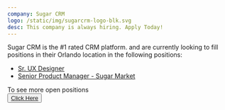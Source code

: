 ```yaml
---
company: Sugar CRM
logo: /static/img/sugarcrm-logo-blk.svg
desc: This company is always hiring. Apply Today!
---
```

Sugar CRM is the #1 rated CRM platform. and are currently looking to fill positions in their Orlando location in the following positions:

<ul class="space-y-5 my-5">
<li>
<a href="https://jobs.lever.co/sugarcrm/cf1d108f-d218-437b-8fd0-d71318356ba7" class="hover:text-secondary underline font-medium"> Sr. UX Designer</a>
</li>
<li>
<a href="https://jobs.lever.co/sugarcrm/9451450b-7459-4d89-98df-ca1ae7ae3126" class="hover:text-secondary underline font-medium">Senior Product Manager - Sugar Market</a>
</li>

</ul>

To see more open positions<br>
<button class="bg-primary text-white p-4 rounded-full hover:bg-primary-focus m-8"><a href="https://www.sugarcrm.com/careers/job-openings/">
Click Here
</a>
</button>
